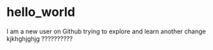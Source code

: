 # hello_world
I am a new user on Github trying to explore and learn
another change
kjkhghjghjg
??????????
